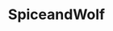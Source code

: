 ---
title: SpiceandWolf
crosslinks:
- anime
- Dakimakuras
- closetsanta
- Animewallpaper
- livven
- REEEEEEEEEE
- cutelittlefangs
- Serendipity
- OneTrueTohsaka
- Nendoroid
- Haruhi
- holo
---